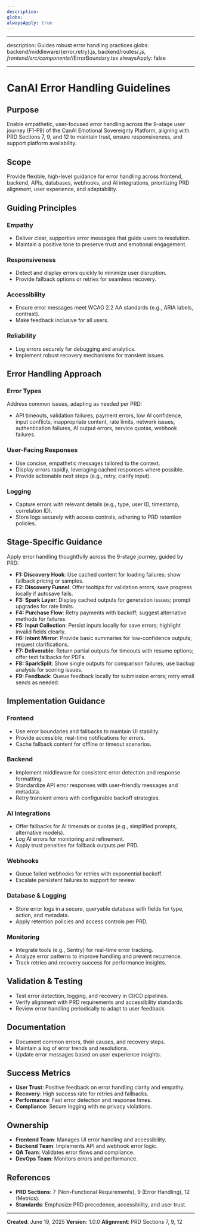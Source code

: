 ```yaml
---
description:
globs:
alwaysApply: true
---
```


---

description: Guides robust error handling practices globs: backend/middleware/{error,retry}.js,
backend/routes/_.js, frontend/src/components/_/ErrorBoundary.tsx alwaysApply: false

---

# CanAI Error Handling Guidelines

## Purpose

Enable empathetic, user-focused error handling across the 9-stage user journey (F1-F9) of the CanAI
Emotional Sovereignty Platform, aligning with PRD Sections 7, 9, and 12 to maintain trust, ensure
responsiveness, and support platform availability.

## Scope

Provide flexible, high-level guidance for error handling across frontend, backend, APIs, databases,
webhooks, and AI integrations, prioritizing PRD alignment, user experience, and adaptability.

## Guiding Principles

### Empathy

- Deliver clear, supportive error messages that guide users to resolution.
- Maintain a positive tone to preserve trust and emotional engagement.

### Responsiveness

- Detect and display errors quickly to minimize user disruption.
- Provide fallback options or retries for seamless recovery.

### Accessibility

- Ensure error messages meet WCAG 2.2 AA standards (e.g., ARIA labels, contrast).
- Make feedback inclusive for all users.

### Reliability

- Log errors securely for debugging and analytics.
- Implement robust recovery mechanisms for transient issues.

## Error Handling Approach

### Error Types

Address common issues, adapting as needed per PRD:

- API timeouts, validation failures, payment errors, low AI confidence, input conflicts,
  inappropriate content, rate limits, network issues, authentication failures, AI output errors,
  service quotas, webhook failures.

### User-Facing Responses

- Use concise, empathetic messages tailored to the context.
- Display errors rapidly, leveraging cached responses where possible.
- Provide actionable next steps (e.g., retry, clarify input).

### Logging

- Capture errors with relevant details (e.g., type, user ID, timestamp, correlation ID).
- Store logs securely with access controls, adhering to PRD retention policies.

## Stage-Specific Guidance

Apply error handling thoughtfully across the 9-stage journey, guided by PRD:

- **F1: Discovery Hook**: Use cached content for loading failures; show fallback pricing or samples.
- **F2: Discovery Funnel**: Offer tooltips for validation errors; save progress locally if autosave
  fails.
- **F3: Spark Layer**: Display cached outputs for generation issues; prompt upgrades for rate
  limits.
- **F4: Purchase Flow**: Retry payments with backoff; suggest alternative methods for failures.
- **F5: Input Collection**: Persist inputs locally for save errors; highlight invalid fields
  clearly.
- **F6: Intent Mirror**: Provide basic summaries for low-confidence outputs; request clarifications.
- **F7: Deliverable**: Return partial outputs for timeouts with resume options; offer text fallbacks
  for PDFs.
- **F8: SparkSplit**: Show single outputs for comparison failures; use backup analysis for scoring
  issues.
- **F9: Feedback**: Queue feedback locally for submission errors; retry email sends as needed.

## Implementation Guidance

### Frontend

- Use error boundaries and fallbacks to maintain UI stability.
- Provide accessible, real-time notifications for errors.
- Cache fallback content for offline or timeout scenarios.

### Backend

- Implement middleware for consistent error detection and response formatting.
- Standardize API error responses with user-friendly messages and metadata.
- Retry transient errors with configurable backoff strategies.

### AI Integrations

- Offer fallbacks for AI timeouts or quotas (e.g., simplified prompts, alternative models).
- Log AI errors for monitoring and refinement.
- Apply trust penalties for fallback outputs per PRD.

### Webhooks

- Queue failed webhooks for retries with exponential backoff.
- Escalate persistent failures to support for review.

### Database & Logging

- Store error logs in a secure, queryable database with fields for type, action, and metadata.
- Apply retention policies and access controls per PRD.

### Monitoring

- Integrate tools (e.g., Sentry) for real-time error tracking.
- Analyze error patterns to improve handling and prevent recurrence.
- Track retries and recovery success for performance insights.

## Validation & Testing

- Test error detection, logging, and recovery in CI/CD pipelines.
- Verify alignment with PRD requirements and accessibility standards.
- Review error handling periodically to adapt to user feedback.

## Documentation

- Document common errors, their causes, and recovery steps.
- Maintain a log of error trends and resolutions.
- Update error messages based on user experience insights.

## Success Metrics

- **User Trust**: Positive feedback on error handling clarity and empathy.
- **Recovery**: High success rate for retries and fallbacks.
- **Performance**: Fast error detection and response times.
- **Compliance**: Secure logging with no privacy violations.

## Ownership

- **Frontend Team**: Manages UI error handling and accessibility.
- **Backend Team**: Implements API and webhook error logic.
- **QA Team**: Validates error flows and compliance.
- **DevOps Team**: Monitors errors and performance.

## References

- **PRD Sections**: 7 (Non-Functional Requirements), 9 (Error Handling), 12 (Metrics).
- **Standards**: Emphasize PRD precedence, accessibility, and user trust.

---

**Created**: June 19, 2025 **Version**: 1.0.0 **Alignment**: PRD Sections 7, 9, 12

